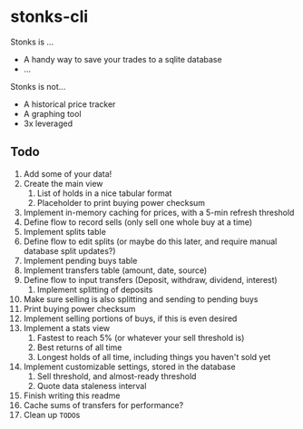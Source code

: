 # stonks-cli

Stonks is ...

- A handy way to save your trades to a sqlite database
- ...

Stonks is not...

- A historical price tracker
- A graphing tool
- 3x leveraged

## Todo

1. Add some of your data!
1. Create the main view
    1. List of holds in a nice tabular format
    1. Placeholder to print buying power checksum
1. Implement in-memory caching for prices, with a 5-min refresh threshold
1. Define flow to record sells (only sell one whole buy at a time)
1. Implement splits table
1. Define flow to edit splits (or maybe do this later, and require manual database split updates?)
1. Implement pending buys table
1. Implement transfers table (amount, date, source)
1. Define flow to input transfers (Deposit, withdraw, dividend, interest)
    1. Implement splitting of deposits
1. Make sure selling is also splitting and sending to pending buys
1. Print buying power checksum
1. Implement selling portions of buys, if this is even desired
1. Implement a stats view
    1. Fastest to reach 5% (or whatever your sell threshold is)
    1. Best returns of all time
    1. Longest holds of all time, including things you haven't sold yet
1. Implement customizable settings, stored in the database
    1. Sell threshold, and almost-ready threshold
    1. Quote data staleness interval
1. Finish writing this readme
1. Cache sums of transfers for performance?
1. Clean up `TODO`s
